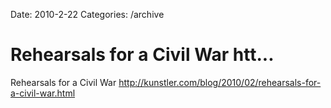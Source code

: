 Date: 2010-2-22
Categories: /archive

# Rehearsals for a Civil War htt...

Rehearsals for a Civil War <a href="http://kunstler.com/blog/2010/02/rehearsals-for-a-civil-war.html" rel="nofollow">http://kunstler.com/blog/2010/02/rehearsals-for-a-civil-war.html</a>
